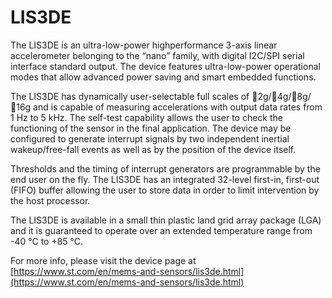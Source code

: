 # LIS3DE

The LIS3DE is an ultra-low-power highperformance 3-axis linear accelerometer
belonging to the “nano” family, with digital I2C/SPI
serial interface standard output. The device
features ultra-low-power operational modes that
allow advanced power saving and smart
embedded functions.

The LIS3DE has dynamically user-selectable full
scales of 2g/4g/8g/16g and is capable of
measuring accelerations with output data rates
from 1 Hz to 5 kHz. The self-test capability allows
the user to check the functioning of the sensor in
the final application. The device may be
configured to generate interrupt signals by two
independent inertial wakeup/free-fall events as
well as by the position of the device itself.

Thresholds and the timing of interrupt generators
are programmable by the end user on the fly. The
LIS3DE has an integrated 32-level first-in, first-out
(FIFO) buffer allowing the user to store data in
order to limit intervention by the host processor.

The LIS3DE is available in a small thin plastic
land grid array package (LGA) and it is
guaranteed to operate over an extended
temperature range from -40 °C to +85 °C.

For more info, please visit the device page at [https://www.st.com/en/mems-and-sensors/lis3de.html](https://www.st.com/en/mems-and-sensors/lis3de.html)

